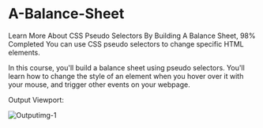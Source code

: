 # A-Balance-Sheet

Learn More About CSS Pseudo Selectors By Building A Balance Sheet, 98% Completed
You can use CSS pseudo selectors to change specific HTML elements.

In this course, you'll build a balance sheet using pseudo selectors. You'll learn how to change the style of an element when you hover over it with your mouse, and trigger other events on your webpage.

Output Viewport: 

![Outputimg-1](https://user-images.githubusercontent.com/96150629/236499908-c7e87132-bd0b-46e9-83fd-016b35362a2d.png)
